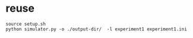 reuse
=====

    source setup.sh
    python simulator.py -o ./output-dir/  -l experiment1 experiment1.ini
